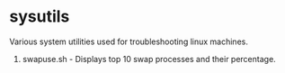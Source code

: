 # sysutils
Various system utilities used for troubleshooting linux machines.


1. swapuse.sh - Displays top 10 swap processes and their percentage.

